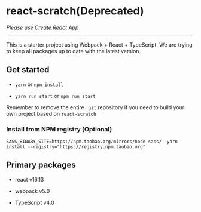 # react-scratch(Deprecated)

*Please use [Create React App](https://create-react-app.dev/)*

---

This is a starter project using Webpack + React + TypeScript. We are trying to keep all packages up to date with the latest version.

## Get started

- `yarn` or `npm install`

- `yarn run start` or `npm run start`

Remember to remove the entire `.git` repository if you need to build your own project based on `react-scratch`

### Install from NPM registry (Optional)

```
SASS_BINARY_SITE=https://npm.taobao.org/mirrors/node-sass/  yarn install --registry="https://registry.npm.taobao.org"
```

## Primary packages

- react v16.13

- webpack v5.0

- TypeScript v4.0

